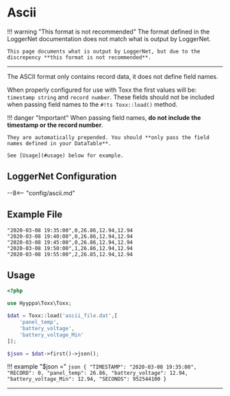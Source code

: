 # Ascii

!!! warning "This format is not recommended"
    The format defined in the LoggerNet documentation does not match what is output by LoggerNet.

    This page documents what is output by LoggerNet, but due to the discrepency **this format is not recommended**.

---

The ASCII format only contains record data, it does not define field names.

When properly configured for use with Toxx the first values will be: `timestamp string` and `record number`.
These fields should not be included when passing field names to the `#!ts Toxx::load()` method.


!!! danger "Important"
    When passing field names, **do not include the timestamp or the record number**.

    They are automatically prepended. You should **only pass the field names defined in your DataTable**.
    
    See [Usage](#usage) below for example.

## LoggerNet Configuration
--8<-- "config/ascii.md"


## Example File

```csv
"2020-03-08 19:35:00",0,26.86,12.94,12.94
"2020-03-08 19:40:00",0,26.86,12.94,12.94
"2020-03-08 19:45:00",0,26.86,12.94,12.94
"2020-03-08 19:50:00",1,26.86,12.94,12.94
"2020-03-08 19:55:00",2,26.85,12.94,12.94
```

## Usage

```php
<?php

use Hyyppa\Toxx\Toxx;

$dat = Toxx::load('ascii_file.dat',[
    'panel_temp',
    'battery_voltage',
    'battery_voltage_Min'
]);

$json = $dat->first()->json();

```

!!! example "$json ="
    ```json
    {
        "TIMESTAMP": "2020-03-08 19:35:00",
        "RECORD": 0,
        "panel_temp": 26.86,
        "battery_voltage": 12.94,
        "battery_voltage_Min": 12.94,
        "SECONDS": 952544100
    }
    ```

---
